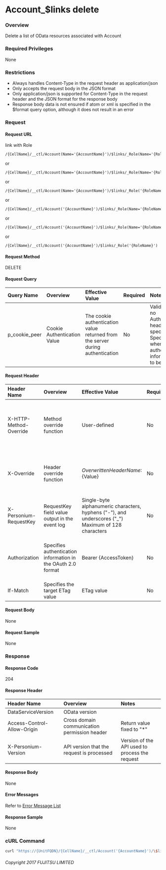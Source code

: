 # Account\_$links delete

### Overview

Delete a list of OData resources associated with Account

### Required Privileges

None

### Restrictions

* Always handles Content-Type in the request header as application/json
* Only accepts the request body in the JSON format
* Only application/json is supported for Content-Type in the request header and the JSON format for the response body
* Response body data is not ensured if atom or xml is specified in the $format query option, although it does not result in an error


### Request

#### Request URL

link with Role

```
/{CellName}/__ctl/Account(Name='{AccountName}')/$links/_Role(Name='{RoleName}',_Box.Name='{BoxName}')
```

or

```
/{CellName}/__ctl/Account(Name='{AccountName}')/$links/_Role(Name='{RoleName}')
```

or

```
/{CellName}/__ctl/Account(Name='{AccountName}')/$links/_Role('{RoleName}')
```

or

```
/{CellName}/__ctl/Account('{AccountName}')/$links/_Role(Name='{RoleName}',_Box.Name='{BoxName}')
```

or

```
/{CellName}/__ctl/Account('{AccountName}')/$links/_Role(Name='{RoleName}')
```

or

```
/{CellName}/__ctl/Account('{AccountName}')/$links/_Role('{RoleName}')
```

#### Request Method

DELETE

#### Request Query

|Query Name|Overview|Effective Value|Required|Notes|
|:--|:--|:--|:--|:--|
|p_cookie_peer|Cookie Authentication Value|The cookie authentication value returned from the server during authentication|No|Valid only if no Authorization header specified<br>Specify this when cookie authentication information is to be used|

#### Request Header

|Header Name|Overview|Effective Value|Required|Notes|
|:--|:--|:--|:--|:--|
|X-HTTP-Method-Override|Method override function|User-defined|No|If you specify this value when requesting with the POST method, the specified value will be used as a method.|
|X-Override|Header override function|${OverwrittenHeaderName}:${Value}|No|Overwrite normal HTTP header value. To overwrite multiple headers, specify multiple X-Override headers.|
|X-Personium-RequestKey|RequestKey field value output in the event log|Single-byte alphanumeric characters, hyphens ("-"), and underscores ("_")<br>Maximum of 128 characters|No|PCS-${UNIXtime} by default|
|Authorization|Specifies authentication information in the OAuth 2.0 format|Bearer {AccessToken}|No|* Authentication tokens are the tokens acquired using the Authentication Token Acquisition API|
|If-Match|Specifies the target ETag value|ETag value|No||

#### Request Body

None

#### Request Sample

None


### Response

#### Response Code

204

#### Response Header

|Header Name|Overview|Notes|
|:--|:--|:--|
|DataServiceVersion|OData version||
|Access-Control-Allow-Origin|Cross domain communication permission header|Return value fixed to "*"|
|X-Personium-Version|API version that the request is processed|Version of the API used to process the request|

#### Response Body

None

#### Error Messages

Refer to [Error Message List](004_Error_Messages.md)

#### Response Sample

None

### cURL Command

```sh
curl "https://{UnitFQDN}/{CellName}/__ctl/Account('{AccountName}')/\$links/_Role('{RoleName}')" -X DELETE -i -H 'Authorization: Bearer {AccessToken}' -H 'Accept: application/json'
```


###### Copyright 2017 FUJITSU LIMITED
